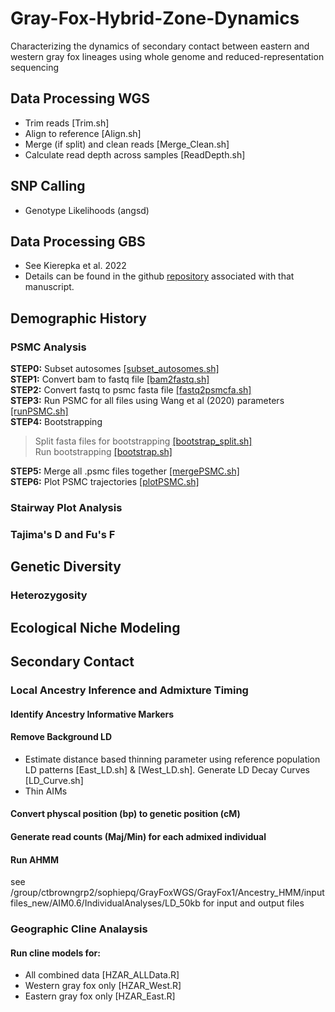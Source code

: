 # Gray-Fox-Hybrid-Zone-Dynamics
Characterizing the dynamics of secondary contact between eastern and western gray fox lineages using whole genome and reduced-representation sequencing

## **Data Processing WGS**
* Trim reads [Trim.sh]
* Align to reference [Align.sh]
* Merge (if split) and clean reads [Merge_Clean.sh]
* Calculate read depth across samples [ReadDepth.sh]

## SNP Calling
* Genotype Likelihoods (angsd)

## **Data Processing GBS**
* See Kierepka et al. 2022 
* Details can be found in the github [repository](https://github.com/squisquater/Cryptic-Gray-Fox-Lineages-Secondary-Contact) associated with that manuscript.

## Demographic History 
### PSMC Analysis
**STEP0:** Subset autosomes [[subset_autosomes.sh]](https://github.com/squisquater/Gray-Fox-Hybrid-Zone-Dynamics/blob/main/Demographic-History/PSMC/subset_autosomes.sh) \
**STEP1:** Convert bam to fastq file [[bam2fastq.sh]](https://github.com/squisquater/Gray-Fox-Hybrid-Zone-Dynamics/blob/main/Demographic-History/PSMC/bam2fastq.sh) \
**STEP2:** Convert fastq to psmc fasta file [[fastq2psmcfa.sh]](https://github.com/squisquater/Gray-Fox-Hybrid-Zone-Dynamics/blob/main/Demographic-History/PSMC/fastq2psmcfa.sh) \
**STEP3:** Run PSMC for all files using Wang et al (2020) parameters [[runPSMC.sh]]() \
**STEP4:** Bootstrapping 
> Split fasta files for bootstrapping [[bootstrap_split.sh]](https://github.com/squisquater/Gray-Fox-Hybrid-Zone-Dynamics/blob/main/Demographic-History/PSMC/bootstrap_split.sh) \
> Run bootstrapping [[bootstrap.sh]](https://github.com/squisquater/Gray-Fox-Hybrid-Zone-Dynamics/blob/main/Demographic-History/PSMC/bootstrap.sh) 

**STEP5:** Merge all .psmc files together [[mergePSMC.sh]](https://github.com/squisquater/Gray-Fox-Hybrid-Zone-Dynamics/tree/main/Demographic-History/PSMC) \
**STEP6:** Plot PSMC trajectories [[plotPSMC.sh]]()

### Stairway Plot Analysis
### Tajima's D and Fu's F

## Genetic Diversity
### Heterozygosity

## Ecological Niche Modeling

## Secondary Contact

### Local Ancestry Inference and Admixture Timing
#### Identify Ancestry Informative Markers
#### Remove Background LD
* Estimate distance based thinning parameter using reference population LD patterns [East_LD.sh] & [West_LD.sh]. Generate LD Decay Curves [LD_Curve.sh]
* Thin AIMs 
#### Convert physcal position (bp) to genetic position (cM)
#### Generate read counts (Maj/Min) for each admixed individual
#### Run AHMM

see /group/ctbrowngrp2/sophiepq/GrayFoxWGS/GrayFox1/Ancestry_HMM/inputfiles_new/AIM0.6/IndividualAnalyses/LD_50kb for input and output files

### Geographic Cline Analaysis
#### Run cline models for: 
* All combined data [HZAR_ALLData.R]
* Western gray fox only [HZAR_West.R]
* Eastern gray fox only [HZAR_East.R]




